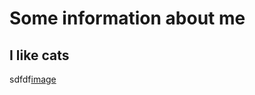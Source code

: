 # Some information about me

## I like cats
sdfdf[image](https://github.com/Roller-a/GitHub_Pages/assets/65354814/e9521907-05a5-4561-960f-f4967918d63e)

